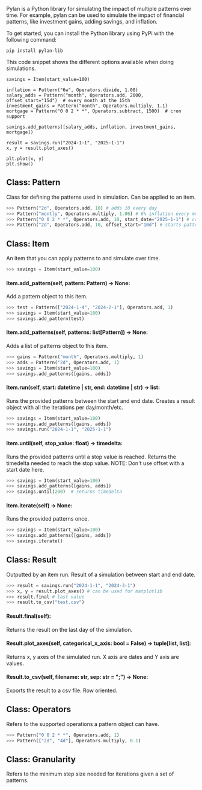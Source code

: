 

Pylan is a Python library for simulating the impact of multiple patterns over time. For example, pylan can be used to simulate the impact of financial patterns, like investment gains, adding savings, and inflation.  

To get started, you can install the Python library using PyPi with the following command:

```
pip install pylan-lib
```

This code snippet shows the different options available when doing simulations.

```
savings = Item(start_value=100)

inflation = Pattern("6w", Operators.divide, 1.08)
salary_adds = Pattern("month", Operators.add, 2000, offset_start="15d")  # every month at the 15th
investment_gains = Pattern("month", Operators.multiply, 1.1)
mortgage = Pattern("0 0 2 * *", Operators.subtract, 1500)  # cron support

savings.add_patterns([salary_adds, inflation, investment_gains, mortgage])

result = savings.run("2024-1-1", "2025-1-1")
x, y = result.plot_axes()

plt.plot(x, y)
plt.show()
```


## Class: Pattern

Class for defining the patterns used in simulation. Can be applied to an item.

```python
>>> Pattern("2d", Operators.add, 10) # adds 10 every day
>>> Pattern("montly", Operators.multiply, 1.06) # 6% inflation every month
>>> Pattern("0 0 2 * *", Operators.add, 10, start_date="2025-1-1") # cron schedule, hardcoded min date
>>> Pattern("2d", Operators.add, 10, offset_start="10d") # starts pattern 10 days later.
```

## Class: Item

An item that you can apply patterns to and simulate over time.

```python
>>> savings = Item(start_value=100)
```

#### Item.add_pattern(self, pattern: Pattern) -> None:

Add a pattern object to this item.

```python
>>> test = Pattern(["2024-1-4", "2024-2-1"], Operators.add, 1)
>>> savings = Item(start_value=100)
>>> savings.add_pattern(test)
```

#### Item.add_patterns(self, patterns: list[Pattern]) -> None:

Adds a list of patterns object to this item.

```python
>>> gains = Pattern("month", Operators.multiply, 1)
>>> adds = Pattern("2d", Operators.add, 1)
>>> savings = Item(start_value=100)
>>> savings.add_patterns([gains, adds])
```

#### Item.run(self, start: datetime | str, end: datetime | str) -> list:

Runs the provided patterns between the start and end date. Creates a result
object with all the iterations per day/month/etc.

```python
>>> savings = Item(start_value=100)
>>> savings.add_patterns([gains, adds])
>>> savings.run("2024-1-1", "2025-1-1")
```

#### Item.until(self, stop_value: float) -> timedelta:

Runs the provided patterns until a stop value is reached. Returns the timedelta
needed to reach the stop value. NOTE: Don't use offset with a start date here.

```python
>>> savings = Item(start_value=100)
>>> savings.add_patterns([gains, adds])
>>> savings.until(200)  # returns timedelta
```

#### Item.iterate(self) -> None:

Runs the provided patterns once.

```python
>>> savings = Item(start_value=100)
>>> savings.add_patterns([gains, adds])
>>> savings.iterate()
```

## Class: Result

Outputted by an item run. Result of a simulation between start and end date.

```python
>>> result = savings.run("2024-1-1", "2024-3-1")
>>> x, y = result.plot_axes() # can be used for matplotlib
>>> result.final # last value
>>> result.to_csv("test.csv")
```

#### Result.final(self):

Returns the result on the last day of the simulation.

#### Result.plot_axes(self, categorical_x_axis: bool = False) -> tuple[list, list]:

Returns x, y axes of the simulated run. X axis are dates and Y axis are values.

#### Result.to_csv(self, filename: str, sep: str = ";") -> None:

Exports the result to a csv file. Row oriented.

## Class: Operators

Refers to the supported operations a pattern object can have.

```python
>>> Pattern("0 0 2 * *", Operators.add, 1)
>>> Pattern(["2d", "4d"], Operators.multiply, 0.1)
```

## Class: Granularity

Refers to the minimum step size needed for iterations given a set of patterns.

